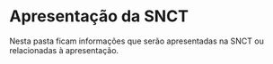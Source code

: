 # Apresentação da SNCT

Nesta pasta ficam informações que serão apresentadas na SNCT ou relacionadas à apresentação.
